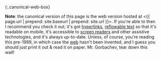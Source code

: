 <style>
.canonical-web-box {
  display: none;
}

@media print {
  header,footer {
    display: none;
  }
  #toc h2 {
    text-align: left;
    font-weight: 900;
    color: #666;
    background-color: unset;
  }
  .canonical-web-box {
    display: initial;
  }
}
</style>

{:.canonical-web-box}

**Note**: the canonical version of this page is the web version hosted at <{{
page.url | prepend: site.baseurl | prepend: site.url }}>. If you're able to then
I recommend you check it out; it's got
[hyperlinks](https://en.wikipedia.org/wiki/Hyperlink), [reflowable
text](https://en.wikipedia.org/wiki/Reflowable_document) so that it's readable
on mobile, it's accessible to [screen
readers](https://en.wikipedia.org/wiki/Screen_reader) and other assistive
technologies, and it's always up-to-date. Unless, of course, you're reading this
pre-1989, in which case the [web](https://en.wikipedia.org/wiki/World_Wide_Web)
hasn't been invented, and I guess you should just print it out & read it on
paper. Mr. Gorbachev, tear down this wall!
